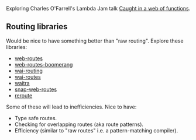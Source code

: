 Exploring Charles O'Farrell's Lambda Jam talk [Caught in a web of functions](http://blog.charleso.org/lambdajam-web-functions/#1).

## Routing libraries

Would be nice to have something better than "raw routing". Explore these
libraries:

* [web-routes](https://hackage.haskell.org/package/web-routes)
* [web-routes-boomerang](https://hackage.haskell.org/package/web-routes-boomerang)
* [wai-routing](https://hackage.haskell.org/package/wai-routing)
* [wai-routes](https://hackage.haskell.org/package/wai-routes)
* [waitra](https://hackage.haskell.org/package/waitra)
* [snap-web-routes](https://hackage.haskell.org/package/snap-web-routes)
* [reroute](https://hackage.haskell.org/package/reroute)

Some of these will lead to inefficiencies. Nice to have:

- Type safe routes.
- Checking for overlapping routes (aka route patterns).
- Efficiency (similar to "raw routes" i.e. a pattern-matching compiler).
